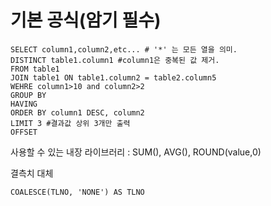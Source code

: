 # 기본 공식(암기 필수)
~~~
SELECT column1,column2,etc... # '*' 는 모든 열을 의미.
DISTINCT table1.column1 #column1은 중복된 값 제거.
FROM table1
JOIN table1 ON table1.column2 = table2.column5
WEHRE column1>10 and column2>2
GROUP BY
HAVING
ORDER BY column1 DESC, column2
LIMIT 3 #결과값 상위 3개만 출력
OFFSET
~~~



사용할 수 있는 내장 라이브러리 : SUM(), AVG(), ROUND(value,0)  


결측치 대체
~~~
COALESCE(TLNO, 'NONE') AS TLNO
~~~
